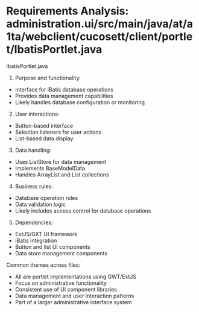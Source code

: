 # Requirements Analysis: administration.ui/src/main/java/at/a1ta/webclient/cucosett/client/portlet/IbatisPortlet.java

IbatisPortlet.java
1. Purpose and functionality:
- Interface for iBatis database operations
- Provides data management capabilities
- Likely handles database configuration or monitoring

2. User interactions:
- Button-based interface
- Selection listeners for user actions
- List-based data display

3. Data handling:
- Uses ListStore for data management
- Implements BaseModelData
- Handles ArrayList and List collections

4. Business rules:
- Database operation rules
- Data validation logic
- Likely includes access control for database operations

5. Dependencies:
- ExtJS/GXT UI framework
- iBatis integration
- Button and list UI components
- Data store management components

Common themes across files:
- All are portlet implementations using GWT/ExtJS
- Focus on administrative functionality
- Consistent use of UI component libraries
- Data management and user interaction patterns
- Part of a larger administrative interface system